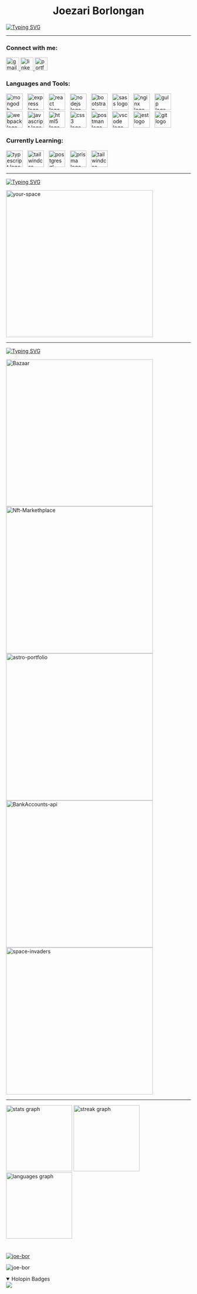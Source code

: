 <!--  Replace this h1 with a banner with name + tech stack? -->
<h1 align='center'> <strong>Joezari Borlongan</strong> </h1>

[![Typing SVG](https://readme-typing-svg.demolab.com?font=short+stack&size=25&duration=3000&pause=1000&color=FBB270&background=AB16FF00&center=true&vCenter=true&width=435&lines=Invent,+Innovate,+Iterate;Lifelong+Learner;Blockchain+Enthusiast;Software+Engineer)](https://git.io/typing-svg)

---

<!-- Connect-->
<h3 align="left">Connect with me:</h3>
<div align="left">
  <a href="mailto:bor.joezari@gmail.com" target="_blank">
  <img src="https://img.shields.io/static/v1?message=Gmail&logo=gmail&label=&color=D14836&logoColor=white&labelColor=&style=for-the-badge" height="35" alt="gmail logo"  /> </a>
  
  <a href="https://www.linkedin.com/in/joe-bor" target="_blank">
  <img src="https://img.shields.io/static/v1?message=LinkedIn&logo=linkedin&label=&color=0077B5&logoColor=white&labelColor=&style=for-the-badge" height="35" alt="linkedin logo"  /> </a>

  <a href="https://portfolio.joe-bor.me" target="_blank">
  <img src="https://img.shields.io/badge/portfolio-800080?style=for-the-badge&logo=About.me&logoColor=white" height="35" alt="portfolio" /> </a>
  <!--
  
  <a href="https://join.slack.com/t/joe-bor/shared_invite/zt-201wd3tog-b5vyZWkA97u61gl3POVEIA" target="_blank">
  <img src="https://img.shields.io/static/v1?message=Slack&logo=slack&label=&color=4A154B&logoColor=white&labelColor=&style=for-the-badge" height="35" alt="slack logo"  /> </a>
  
  <a href="https://discord.gg/JKgMtNTv" target="_blank">
  <img src="https://img.shields.io/static/v1?message=Discord&logo=discord&label=&color=7289DA&logoColor=white&labelColor=&style=for-the-badge" height="35" alt="discord logo"  /> </a>
  
  -->
</div>


---

<!-- Tech Stack Bar-->            <!--ADD: Gulp | Nginx | Docker ? -->
<h3>Languages and Tools:</h3>
<div align="left">
    <img src="https://skillicons.dev/icons?i=mongodb" height="45" alt="mongodb logo"  />
    <img width="5" />
    <img src="https://skillicons.dev/icons?i=express" height="45" alt="express logo"  />
    <img width="5" />
    <img src="https://skillicons.dev/icons?i=react" height="45" alt="react logo"  />
    <img width="5" />
    <img src="https://skillicons.dev/icons?i=nodejs" height="45" alt="nodejs logo"  />
    <img width="5" />
    <img src="https://skillicons.dev/icons?i=bootstrap" height="45" alt="bootstrap logo"  />
    <img width="5" />
    <img src="https://skillicons.dev/icons?i=sass" height="45" alt="sass logo"  />
    <img width="5" />
    <img src="https://skillicons.dev/icons?i=nginx" height="45" alt="nginx logo"  />
    <img width="5" />
    <img src="https://skillicons.dev/icons?i=gulp" height="45" alt="gulp logo"  />
    <img width="5" />
    <img src="https://skillicons.dev/icons?i=webpack" height="45" alt="webpack logo"  />
    <img width="5" />
    <img src="https://skillicons.dev/icons?i=js" height="45" alt="javascript logo"  />
    <img width="5" />
    <img src="https://skillicons.dev/icons?i=html" height="45" alt="html5 logo"  />
    <img width="5" />
    <img src="https://skillicons.dev/icons?i=css" height="45" alt="css3 logo"  />
    <img width="5" />
    <img src="https://skillicons.dev/icons?i=postman" height="45" alt="postman logo"  />
    <img width="5" />
    <img src="https://skillicons.dev/icons?i=vscode" height="45" alt="vscode logo"  />
    <img width="5" />
    <img src="https://skillicons.dev/icons?i=jest" height="45" alt="jest logo"  />
    <img width="5" />
    <img src="https://skillicons.dev/icons?i=git" height="45" alt="git logo"  />
</div>

<h3>Currently Learning:</h3>
<div alin='left'>
  <img src="https://skillicons.dev/icons?i=ts" height="45" alt="typescript logo"  />
      <img width="5" />
    <img src="https://skillicons.dev/icons?i=tailwind" height="45" alt="tailwindcss logo"  />
      <img width="5" />
    <img src="https://skillicons.dev/icons?i=postgres" height="45" alt="postgresql logo"  />
      <img width="5" />
    <img src="https://skillicons.dev/icons?i=prisma" height="45" alt="prisma logo"  />
      <img width="5" />
    <img src="https://skillicons.dev/icons?i=next" height="45" alt="tailwindcss logo"  />
      <img width="5" />
</div>

---


[![Typing SVG](https://readme-typing-svg.demolab.com?font=Fira+Code&pause=1000&color=FBB270&width=435&lines=Personal+Projects+(Post-Bootcamp))](https://git.io/typing-svg)
<p align='left'>
  
</p>
  <a href='https://github.com/joe-bor/your-space' target="_blank">
  <img src='https://github-readme-stats.vercel.app/api/pin/?username=joe-bor&repo=your-space&theme=gruvbox&hide_border=false' width='400' alt="your-space"/>
  </a>

--- 

[![Typing SVG](https://readme-typing-svg.demolab.com?font=Fira+Code&pause=1000&color=FBB270&width=435&lines=General+Assembly+Projects)](https://git.io/typing-svg)
<p align="left">
<a href='https://github.com/joe-bor/Bazaar' target="_blank">
<img src='https://github-readme-stats.vercel.app/api/pin/?username=joe-bor&repo=bazaar&theme=gruvbox&hide_border=false' width='400' alt="Bazaar"/>
</a>
<a href='https://github.com/joe-bor/nft-marketplace' target="_blank">
<img src='https://github-readme-stats.vercel.app/api/pin/?username=joe-bor&repo=nft-marketplace&theme=gruvbox&hide_border=false' width='400' alt="Nft-Markethplace"/>
</a>
<a href='https://github.com/joe-bor/astro-portfolio' target="_blank">
<img src='https://github-readme-stats.vercel.app/api/pin/?username=joe-bor&repo=astro-portfolio&theme=gruvbox&hide_border=false' width='400' alt="astro-portfolio"/>
</a>
<a href='https://github.com/joe-bor/space-invaders' target="_blank">
<img src='https://github-readme-stats.vercel.app/api/pin/?username=joe-bor&repo=BankAccounts-api&theme=gruvbox&hide_border=false' width='400'alt="BankAccounts-api"/>
</a>
<a href='https://github.com/joe-bor/space-invaders' target="_blank">
<img src='https://github-readme-stats.vercel.app/api/pin/?username=joe-bor&repo=space-invaders&theme=gruvbox&hide_border=false' width='400'alt="space-invaders"/>
</a>
</p>

---

<div align="left">
<!-- GitHub Stats -->
  <img src="https://github-readme-stats.vercel.app/api?username=joe-bor&hide_title=false&hide_rank=false&show_icons=true&include_all_commits=true&count_private=true&disable_animations=false&theme=gruvbox&locale=en&hide_border=true" height="180" alt="stats graph"  />
  
<!-- Streak Bar -->
  <img src="https://streak-stats.demolab.com?user=joe-bor&locale=en&mode=daily&theme=gruvbox&hide_border=true&border_radius=5" height="180" alt="streak graph"  />
  
<!-- Language Count  -->
  <img src="https://github-readme-stats.vercel.app/api/top-langs?username=joe-bor&locale=en&hide_title=false&layout=compact&card_width=320&langs_count=6&theme=gruvbox&hide_border=true" height="180" alt="languages graph"  />
</div>

#

<!-- GitHub Trophies -->
<p align="left"> <a href="https://github.com/ryo-ma/github-profile-trophy"><img src="https://github-profile-trophy.vercel.app/?username=joe-bor&theme=gruvbox&no-bg=true&margin-w=10&margin-h=10&column=7" alt="joe-bor" /></a> </p>

<!-- Profile Views -->
<p align="left"> <img src="https://komarev.com/ghpvc/?username=joe-bor&label=Visitors&color=4aa2d9&style=plastic" alt="joe-bor" /> </p>



<!-- Holopins -->
<details open> 
  <summary > Holopin Badges</summary>
  <img src="https://holopin.me/joebor" />
</details>


<!-- ![Myskills](https://skillicons.dev/icons?i=mongodb,express,react,nodejs,typescript,next,vite,tailwind,js,html,css,jest,vscode,bootstrap,git,postman&perline=4) -->
